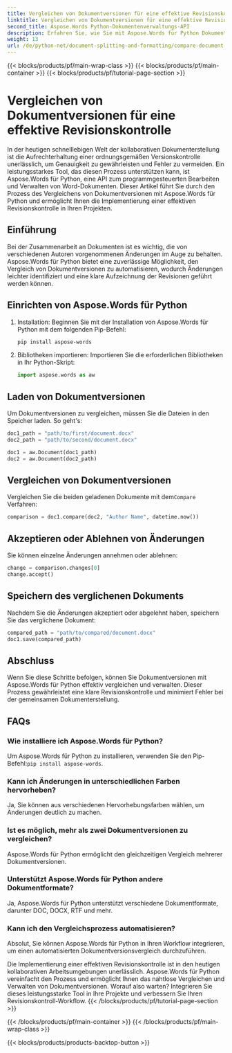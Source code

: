```yaml
---
title: Vergleichen von Dokumentversionen für eine effektive Revisionskontrolle
linktitle: Vergleichen von Dokumentversionen für eine effektive Revisionskontrolle
second_title: Aspose.Words Python-Dokumentenverwaltungs-API
description: Erfahren Sie, wie Sie mit Aspose.Words für Python Dokumentversionen effektiv vergleichen. Schritt-für-Schritt-Anleitung mit Quellcode zur Revisionskontrolle. Verbessern Sie die Zusammenarbeit und vermeiden Sie Fehler.
weight: 13
url: /de/python-net/document-splitting-and-formatting/compare-document-versions/
---
```


{{< blocks/products/pf/main-wrap-class >}}
{{< blocks/products/pf/main-container >}}
{{< blocks/products/pf/tutorial-page-section >}}

# Vergleichen von Dokumentversionen für eine effektive Revisionskontrolle

In der heutigen schnelllebigen Welt der kollaborativen Dokumenterstellung ist die Aufrechterhaltung einer ordnungsgemäßen Versionskontrolle unerlässlich, um Genauigkeit zu gewährleisten und Fehler zu vermeiden. Ein leistungsstarkes Tool, das diesen Prozess unterstützen kann, ist Aspose.Words für Python, eine API zum programmgesteuerten Bearbeiten und Verwalten von Word-Dokumenten. Dieser Artikel führt Sie durch den Prozess des Vergleichens von Dokumentversionen mit Aspose.Words für Python und ermöglicht Ihnen die Implementierung einer effektiven Revisionskontrolle in Ihren Projekten.

## Einführung

Bei der Zusammenarbeit an Dokumenten ist es wichtig, die von verschiedenen Autoren vorgenommenen Änderungen im Auge zu behalten. Aspose.Words für Python bietet eine zuverlässige Möglichkeit, den Vergleich von Dokumentversionen zu automatisieren, wodurch Änderungen leichter identifiziert und eine klare Aufzeichnung der Revisionen geführt werden können.

## Einrichten von Aspose.Words für Python

1. Installation: Beginnen Sie mit der Installation von Aspose.Words für Python mit dem folgenden Pip-Befehl:
   
    ```bash
    pip install aspose-words
    ```

2. Bibliotheken importieren: Importieren Sie die erforderlichen Bibliotheken in Ihr Python-Skript:
   
    ```python
    import aspose.words as aw
    ```

## Laden von Dokumentversionen

Um Dokumentversionen zu vergleichen, müssen Sie die Dateien in den Speicher laden. So geht's:

```python
doc1_path = "path/to/first/document.docx"
doc2_path = "path/to/second/document.docx"

doc1 = aw.Document(doc1_path)
doc2 = aw.Document(doc2_path)
```

## Vergleichen von Dokumentversionen

 Vergleichen Sie die beiden geladenen Dokumente mit dem`Compare` Verfahren:

```python
comparison = doc1.compare(doc2, "Author Name", datetime.now())
```

## Akzeptieren oder Ablehnen von Änderungen

Sie können einzelne Änderungen annehmen oder ablehnen:

```python
change = comparison.changes[0]
change.accept()
```

## Speichern des verglichenen Dokuments

Nachdem Sie die Änderungen akzeptiert oder abgelehnt haben, speichern Sie das verglichene Dokument:

```python
compared_path = "path/to/compared/document.docx"
doc1.save(compared_path)
```

## Abschluss

Wenn Sie diese Schritte befolgen, können Sie Dokumentversionen mit Aspose.Words für Python effektiv vergleichen und verwalten. Dieser Prozess gewährleistet eine klare Revisionskontrolle und minimiert Fehler bei der gemeinsamen Dokumenterstellung.

## FAQs

### Wie installiere ich Aspose.Words für Python?
 Um Aspose.Words für Python zu installieren, verwenden Sie den Pip-Befehl:`pip install aspose-words`.

### Kann ich Änderungen in unterschiedlichen Farben hervorheben?
Ja, Sie können aus verschiedenen Hervorhebungsfarben wählen, um Änderungen deutlich zu machen.

### Ist es möglich, mehr als zwei Dokumentversionen zu vergleichen?
Aspose.Words für Python ermöglicht den gleichzeitigen Vergleich mehrerer Dokumentversionen.

### Unterstützt Aspose.Words für Python andere Dokumentformate?
Ja, Aspose.Words für Python unterstützt verschiedene Dokumentformate, darunter DOC, DOCX, RTF und mehr.

### Kann ich den Vergleichsprozess automatisieren?
Absolut, Sie können Aspose.Words für Python in Ihren Workflow integrieren, um einen automatisierten Dokumentversionsvergleich durchzuführen.

Die Implementierung einer effektiven Revisionskontrolle ist in den heutigen kollaborativen Arbeitsumgebungen unerlässlich. Aspose.Words für Python vereinfacht den Prozess und ermöglicht Ihnen das nahtlose Vergleichen und Verwalten von Dokumentversionen. Worauf also warten? Integrieren Sie dieses leistungsstarke Tool in Ihre Projekte und verbessern Sie Ihren Revisionskontroll-Workflow.
{{< /blocks/products/pf/tutorial-page-section >}}

{{< /blocks/products/pf/main-container >}}
{{< /blocks/products/pf/main-wrap-class >}}

{{< blocks/products/products-backtop-button >}}
